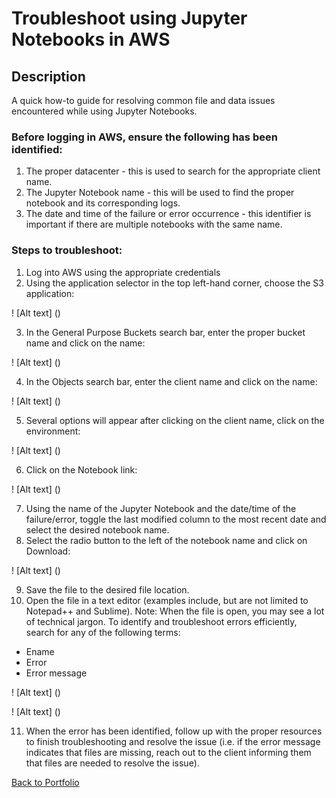 # Troubleshoot using Jupyter Notebooks in AWS

## Description

A quick how-to guide for resolving common file and data issues encountered while using Jupyter Notebooks.


### Before logging in AWS, ensure the following has been identified:
1. The proper datacenter - this is used to search for the appropriate client name.
2. The Jupyter Notebook name - this will be used to find the proper notebook and its corresponding logs.
3. The date and time of the failure or error occurrence - this identifier is important if there are multiple notebooks with the same name.

### Steps to troubleshoot:
1. Log into AWS using the appropriate credentials
2. Using the application selector in the top left-hand corner, choose the S3 application:

! [Alt text] ()

3. In the General Purpose Buckets search bar, enter the proper bucket name and click on the name:

! [Alt text] ()

4. In the Objects search bar, enter the client name and click on the name:

! [Alt text] ()

5. Several options will appear after clicking on the client name, click on the environment:

! [Alt text] ()

6. Click on the Notebook link:

! [Alt text] ()

7. Using the name of the Jupyter Notebook and the date/time of the failure/error, toggle the last modified column to the most recent date and select the desired notebook name.
8. Select the radio button to the left of the notebook name and click on Download:

! [Alt text] ()

9. Save the file to the desired file location.
10. Open the file in a text editor (examples include, but are not limited to Notepad++ and Sublime).
Note: When the file is open, you may see a lot of technical jargon. To identify and troubleshoot errors efficiently, search for any of the following terms:
  + Ename
  + Error
  + Error message

! [Alt text] ()

! [Alt text] ()

11. When the error has been identified, follow up with the proper resources to finish troubleshooting and resolve the issue (i.e. if the error message indicates that files are missing, reach out to the client informing them that files are needed to resolve the issue).










[Back to Portfolio](../README.md)
